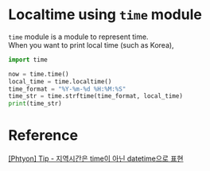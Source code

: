 # Localtime using `time` module
`time` module is a module to represent time. <br>
When you want to print local time (such as Korea), <br>
```python
import time

now = time.time()
local_time = time.localtime()
time_format = "%Y-%m-%d %H:%M:%S"
time_str = time.strftime(time_format, local_time)
print(time_str)
```
# Reference
[\[Phtyon\] Tip - 지역시간은 time이 아닌 datetime으로 표현](https://brownbears.tistory.com/242)
